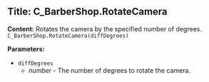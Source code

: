 ## Title: C_BarberShop.RotateCamera

**Content:**
Rotates the camera by the specified number of degrees.
`C_BarberShop.RotateCamera(diffDegrees)`

**Parameters:**
- `diffDegrees`
  - *number* - The number of degrees to rotate the camera.